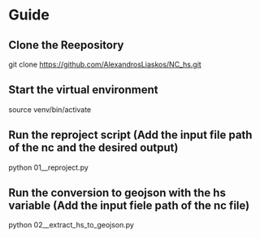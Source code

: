 # Guide

## Clone the Reepository
git clone https://github.com/AlexandrosLiaskos/NC_hs.git

## Start the virtual environment
source venv/bin/activate

## Run the reproject script (Add the input file path of the nc and the desired output)
python 01__reproject.py

## Run the conversion to geojson with the hs variable (Add the input fiele path of the nc file)
python 02__extract_hs_to_geojson.py
